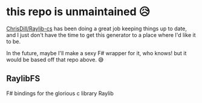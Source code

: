 # this repo is unmaintained 😥
[ChrisDill/Raylib-cs](https://github.com/ChrisDill/Raylib-cs) has been doing a great job keeping things up to date, and I just don't have the time to get this generator to a place where I'd like it to be. 

In the future, maybe I'll make a sexy F# wrapper for it, who knows! but it would be based off that repo above. 😅

## RaylibFS
F# bindings for the glorious c library Raylib

